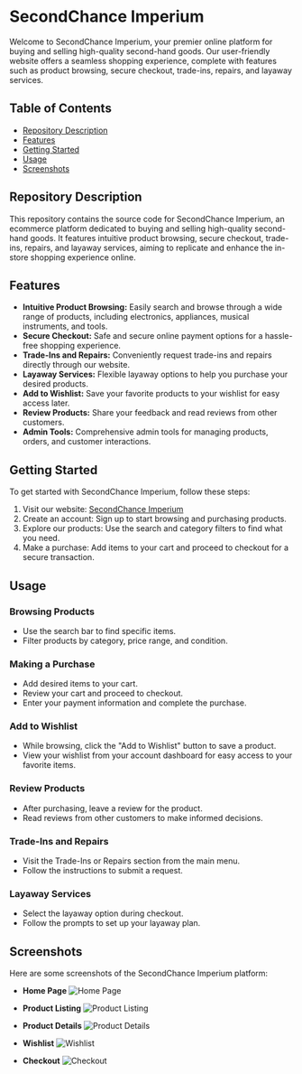 # SecondChance Imperium

Welcome to SecondChance Imperium, your premier online platform for buying and selling high-quality second-hand goods. Our user-friendly website offers a seamless shopping experience, complete with features such as product browsing, secure checkout, trade-ins, repairs, and layaway services.

## Table of Contents
- [Repository Description](#repository-description)
- [Features](#features)
- [Getting Started](#getting-started)
- [Usage](#usage)
- [Screenshots](#screenshots)

## Repository Description
This repository contains the source code for SecondChance Imperium, an ecommerce platform dedicated to buying and selling high-quality second-hand goods. It features intuitive product browsing, secure checkout, trade-ins, repairs, and layaway services, aiming to replicate and enhance the in-store shopping experience online.

## Features
- **Intuitive Product Browsing:** Easily search and browse through a wide range of products, including electronics, appliances, musical instruments, and tools.
- **Secure Checkout:** Safe and secure online payment options for a hassle-free shopping experience.
- **Trade-Ins and Repairs:** Conveniently request trade-ins and repairs directly through our website.
- **Layaway Services:** Flexible layaway options to help you purchase your desired products.
- **Add to Wishlist:** Save your favorite products to your wishlist for easy access later.
- **Review Products:** Share your feedback and read reviews from other customers.
- **Admin Tools:** Comprehensive admin tools for managing products, orders, and customer interactions.

## Getting Started
To get started with SecondChance Imperium, follow these steps:
1. Visit our website: [SecondChance Imperium](https://www.secondchanceimperium.com)
2. Create an account: Sign up to start browsing and purchasing products.
3. Explore our products: Use the search and category filters to find what you need.
4. Make a purchase: Add items to your cart and proceed to checkout for a secure transaction.

## Usage
### Browsing Products
- Use the search bar to find specific items.
- Filter products by category, price range, and condition.

### Making a Purchase
- Add desired items to your cart.
- Review your cart and proceed to checkout.
- Enter your payment information and complete the purchase.

### Add to Wishlist
- While browsing, click the "Add to Wishlist" button to save a product.
- View your wishlist from your account dashboard for easy access to your favorite items.

### Review Products
- After purchasing, leave a review for the product.
- Read reviews from other customers to make informed decisions.

### Trade-Ins and Repairs
- Visit the Trade-Ins or Repairs section from the main menu.
- Follow the instructions to submit a request.

### Layaway Services
- Select the layaway option during checkout.
- Follow the prompts to set up your layaway plan.

## Screenshots
Here are some screenshots of the SecondChance Imperium platform:

- **Home Page**
  ![Home Page](screenshots/home.jpeg)

- **Product Listing**
  ![Product Listing](screenshots/product_list.jpeg)

- **Product Details**
  ![Product Details](screenshots/product_view.jpeg)

- **Wishlist**
  ![Wishlist](screenshots/wishlist.jpeg)

- **Checkout**
  ![Checkout](screenshots/checkout.jpeg)
